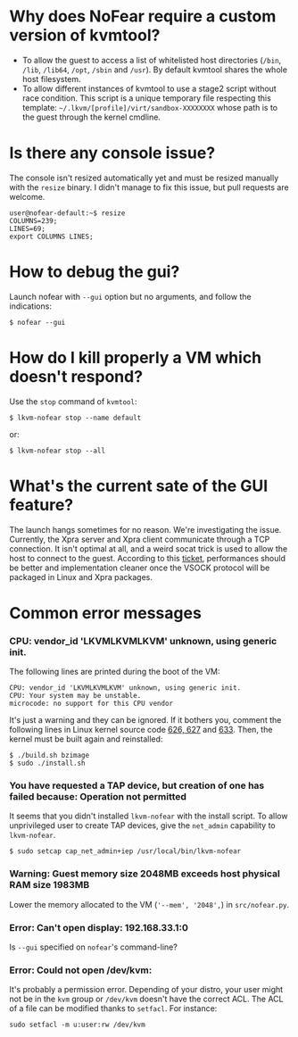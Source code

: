 # Why does NoFear require a custom version of kvmtool?

- To allow the guest to access a list of whitelisted host directories (`/bin`,
  `/lib`, `/lib64`, `/opt`, `/sbin` and `/usr`). By default kvmtool shares the
  whole host filesystem.
- To allow different instances of kvmtool to use a stage2 script without race
  condition. This script is a unique temporary file respecting this template:
  `~/.lkvm/[profile]/virt/sandbox-XXXXXXXX` whose path is to the guest through
  the kernel cmdline.



# Is there any console issue?

The console isn't resized automatically yet and must be resized manually with
the `resize` binary. I didn't manage to fix this issue, but pull requests are
welcome.

    user@nofear-default:~$ resize
    COLUMNS=239;
    LINES=69;
    export COLUMNS LINES;



# How to debug the gui?

Launch nofear with `--gui` option but no arguments, and follow the indications:

    $ nofear --gui



# How do I kill properly a VM which doesn't respond?

Use the `stop` command of `kvmtool`:

    $ lkvm-nofear stop --name default

or:

    $ lkvm-nofear stop --all



# What's the current sate of the GUI feature?

The launch hangs sometimes for no reason. We're investigating the issue.
Currently, the Xpra server and Xpra client communicate through a TCP connection.
It isn't optimal at all, and a weird socat trick is used to allow the host to
connect to the guest. According to this
[ticket](http://xpra.org/trac/ticket/983), performances should be better and
implementation cleaner once the VSOCK protocol will be packaged in Linux and
Xpra packages.



# Common error messages

### CPU: vendor_id 'LKVMLKVMLKVM' unknown, using generic init.

The following lines are printed during the boot of the VM:

    CPU: vendor_id 'LKVMLKVMLKVM' unknown, using generic init.
    CPU: Your system may be unstable.
    microcode: no support for this CPU vendor

It's just a warning and they can be ignored. If it bothers you, comment the
following lines in Linux kernel source code
[626, 627](https://git.kernel.org/cgit/linux/kernel/git/torvalds/linux.git/tree/arch/x86/kernel/cpu/common.c?id=2b3061c77ce7e429b25a25560ba088e8e7193a67#n626)
and
[633](https://git.kernel.org/cgit/linux/kernel/git/torvalds/linux.git/tree/arch/x86/kernel/cpu/microcode/core.c?id=2b3061c77ce7e429b25a25560ba088e8e7193a67#n633).
Then, the kernel must be built again and reinstalled:

    $ ./build.sh bzimage
	$ sudo ./install.sh


### You have requested a TAP device, but creation of one has failed because: Operation not permitted

It seems that you didn't installed `lkvm-nofear` with the install script. To
allow unprivileged user to create TAP devices, give the `net_admin` capability
to `lkvm-nofear`.

    $ sudo setcap cap_net_admin+iep /usr/local/bin/lkvm-nofear


### Warning: Guest memory size 2048MB exceeds host physical RAM size 1983MB

Lower the memory allocated to the VM (`'--mem', '2048',`) in `src/nofear.py`.


### Error: Can't open display: 192.168.33.1:0

Is `--gui` specified on `nofear`'s command-line?


### Error: Could not open /dev/kvm:

It's probably a permission error. Depending of your distro, your user might not
be in the `kvm` group or `/dev/kvm` doesn't have the correct ACL. The ACL of a
file can be modified thanks to `setfacl`. For instance:

    sudo setfacl -m u:user:rw /dev/kvm
